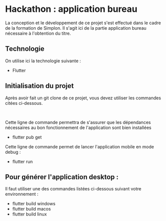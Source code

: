 # Hackathon : application bureau

La conception et le développement de ce projet s'est effectué dans le cadre de la formation de Simplon. Il s'agit ici de la partie application bureau nécessaire à l'obtention du titre.

## Technologie

On utilise ici la technologie suivante :

- Flutter

## Initialisation du projet

Après avoir fait un git clone de ce projet, vous devez utiliser les commandes citées ci-dessous.

<br>

Cette ligne de commande permettra de s'assurer que les dépendances nécessaires au bon fonctionnement de l'application sont bien installées

- flutter pub get

Cette ligne de commande permet de lancer l'application mobile en mode debug :

- flutter run

## Pour générer l'application desktop :

Il faut utiliser une des commandes listées ci-dessous suivant votre environnement :

- flutter build windows
- flutter build macos
- flutter build linux